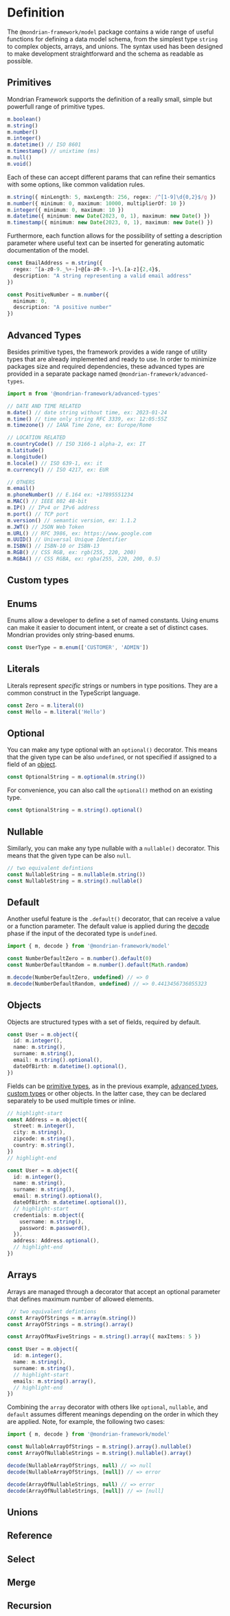 # Definition

The `@mondrian-framework/model` package contains a wide range of useful functions for defining a data model schema, from the simplest type `string` to complex objects, arrays, and unions. The syntax used has been designed to make development straightforward and the schema as readable as possible.

## Primitives
Mondrian Framework supports the definition of a really small, simple but powerfull range of primitive types.

```ts showLineNumbers
m.boolean()
m.string()
m.number()
m.integer()
m.datetime() // ISO 8601
m.timestamp() // unixtime (ms)
m.null()
m.void()
```

Each of these can accept different params that can refine their semantics with some options, like common validation rules.

```ts showLineNumbers
m.string({ minLength: 5, maxLength: 256, regex: /^[1-9]\d{0,2}$/g })
m.number({ minimum: 0, maximum: 10000, multiplierOf: 10 })
m.integer({ minimum: 0, maximum: 10 })
m.datetime({ minimum: new Date(2023, 0, 1), maximum: new Date() })
m.timestamp({ minimum: new Date(2023, 0, 1), maximum: new Date() })
```

Furthermore, each function allows for the possibility of setting a description parameter where useful text can be inserted for generating automatic documentation of the model.

```ts showLineNumbers
const EmailAddress = m.string({ 
  regex: ^[a-z0-9._%+-]+@[a-z0-9.-]+\.[a-z]{2,4}$, 
  description: "A string representing a valid email address" 
})

const PositiveNumber = m.number({ 
  minimum: 0, 
  description: "A positive number" 
})
```

## Advanced Types
Besides primitive types, the framework provides a wide range of utility types that are already implemented and ready to use. In order to minimize packages size and required dependencies, these advanced types are provided in a separate package named `@mondrian-framework/advanced-types`.

```ts showLineNumbers
import m from '@mondrian-framework/advanced-types'

// DATE AND TIME RELATED
m.date() // date string without time, ex: 2023-01-24
m.time() // time only string RFC 3339, ex: 12:05:55Z
m.timezone() // IANA Time Zone, ex: Europe/Rome

// LOCATION RELATED
m.countryCode() // ISO 3166-1 alpha-2, ex: IT
m.latitude() 
m.longitude()
m.locale() // ISO 639-1, ex: it
m.currency() // ISO 4217, ex: EUR

// OTHERS
m.email() 
m.phoneNumber() // E.164 ex: +17895551234
m.MAC() // IEEE 802 48-bit
m.IP() // IPv4 or IPv6 address
m.port() // TCP port
m.version() // semantic version, ex: 1.1.2
m.JWT() // JSON Web Token
m.URL() // RFC 3986, ex: https://www.google.com
m.UUID() // Universal Unique Identifier
m.ISBN() // ISBN-10 or ISBN-13
m.RGB() // CSS RGB, ex: rgb(255, 220, 200)
m.RGBA() // CSS RGBA, ex: rgba(255, 220, 200, 0.5)
```
## Custom types

## Enums
Enums allow a developer to define a set of named constants. Using enums can make it easier to document intent, or create a set of distinct cases. Mondrian provides only string-based enums.

```ts showLineNumbers
const UserType = m.enum(['CUSTOMER', 'ADMIN'])
```

## Literals
Literals represent <em>specific</em> strings or numbers in type positions. They are a common construct in the TypeScript language.
```ts showLineNumbers
const Zero = m.literal(0)
const Hello = m.literal('Hello')
```

## Optional
You can make any type optional with an `optional()` decorator. This means that the given type can be also `undefined`, or not specified if assigned to a field of an [object](#objects).

```ts
const OptionalString = m.optional(m.string())
```
For convenience, you can also call the `optional()` method on an existing type.

```ts
const OptionalString = m.string().optional()
```

## Nullable
Similarly, you can make any type nullable with a `nullable()` decorator. This means that the given type can be also `null`.

```ts
// two equivalent defintions
const NullableString = m.nullable(m.string())
const NullableString = m.string().nullable()
```

## Default
Another useful feature is the `.default()` decorator, that can receive a value or a function parameter. The default value is applied during the [decode](./04-decode.md) phase if the input of the decorated type is `undefined`.

```ts
import { m, decode } from '@mondrian-framework/model'

const NumberDefaultZero = m.number().default(0)
const NumberDefaultRandom = m.number().default(Math.random)

m.decode(NumberDefaultZero, undefined) // => 0
m.decode(NumberDefaultRandom, undefined) // => 0.4413456736055323
```

## Objects
Objects are structured types with a set of fields, required by default.
```ts showLineNumbers
const User = m.object({
  id: m.integer(),
  name: m.string(),
  surname: m.string(),
  email: m.string().optional(),
  dateOfBirth: m.datetime().optional(),
})
```
Fields can be [primitive types](#primitives), as in the previous example, [advanced types](#advanced-types), [custom types](#custom-types) or other objects. In the latter case, they can be declared separately to be used multiple times or inline.
```ts showLineNumbers
// highlight-start
const Address = m.object({
  street: m.integer(),
  city: m.string(),
  zipcode: m.string(),
  country: m.string(),
})
// highlight-end

const User = m.object({
  id: m.integer(),
  name: m.string(),
  surname: m.string(),
  email: m.string().optional(),
  dateOfBirth: m.datetime(.optional()),
  // highlight-start
  credentials: m.object({
    username: m.string(),
    password: m.password(),
  }),
  address: Address.optional(),
  // highlight-end
})
```

## Arrays
Arrays are managed through a decorator that accept an optional parameter that defines maximum number of allowed elements.

```ts showLineNumbers
 // two equivalent defintions
const ArrayOfStrings = m.array(m.string())
const ArrayOfStrings = m.string().array()

const ArrayOfMaxFiveStrings = m.string().array({ maxItems: 5 })

const User = m.object({
  id: m.integer(),
  name: m.string(),
  surname: m.string(),
  // highlight-start
  emails: m.string().array(),
  // highlight-end
})
```

Combining the `array` decorator with others like `optional`, `nullable`, and `default` assumes different meanings depending on the order in which they are applied. Note, for example, the following two cases: 

```ts showLineNumbers
import { m, decode } from '@mondrian-framework/model'

const NullableArrayOfStrings = m.string().array().nullable()
const ArrayOfNullableStrings = m.string().nullable().array()

decode(NullableArrayOfStrings, null) // => null
decode(NullableArrayOfStrings, [null]) // => error

decode(ArrayOfNullableStrings, null) // => error
decode(ArrayOfNullableStrings, [null]) // => [null]
```
## Unions

## Reference

## Select

## Merge

## Recursion 
